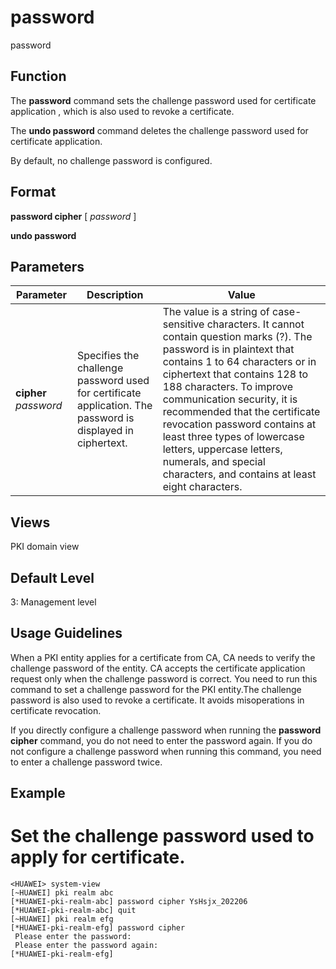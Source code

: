 password
========

password

Function
--------



The **password** command sets the challenge password used for certificate application , which is also used to revoke a certificate.

The **undo password** command deletes the challenge password used for certificate application.



By default, no challenge password is configured.


Format
------

**password cipher** [ *password* ]

**undo password**


Parameters
----------

| Parameter | Description | Value |
| --- | --- | --- |
| **cipher** *password* | Specifies the challenge password used for certificate application. The password is displayed in ciphertext. | The value is a string of case-sensitive characters. It cannot contain question marks (?). The password is in plaintext that contains 1 to 64 characters or in ciphertext that contains 128 to 188 characters.  To improve communication security, it is recommended that the certificate revocation password contains at least three types of lowercase letters, uppercase letters, numerals, and special characters, and contains at least eight characters. |



Views
-----

PKI domain view


Default Level
-------------

3: Management level


Usage Guidelines
----------------

When a PKI entity applies for a certificate from CA, CA needs to verify the challenge password of the entity. CA accepts the certificate application request only when the challenge password is correct. You need to run this command to set a challenge password for the PKI entity.The challenge password is also used to revoke a certificate. It avoids misoperations in certificate revocation.

If you directly configure a challenge password when running the **password cipher** command, you do not need to enter the password again. If you do not configure a challenge password when running this command, you need to enter a challenge password twice.


Example
-------

# Set the challenge password used to apply for certificate.
```
<HUAWEI> system-view
[~HUAWEI] pki realm abc
[*HUAWEI-pki-realm-abc] password cipher YsHsjx_202206
[*HUAWEI-pki-realm-abc] quit
[~HUAWEI] pki realm efg
[*HUAWEI-pki-realm-efg] password cipher
 Please enter the password:
 Please enter the password again:
[*HUAWEI-pki-realm-efg]

```